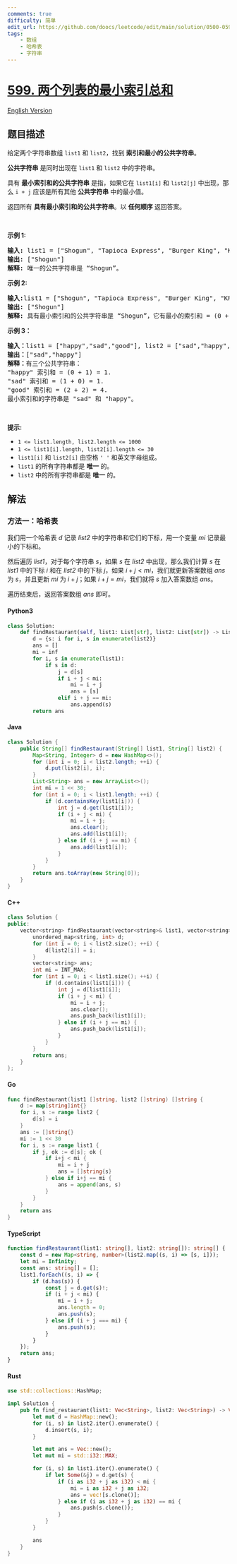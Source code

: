 ```yaml
---
comments: true
difficulty: 简单
edit_url: https://github.com/doocs/leetcode/edit/main/solution/0500-0599/0599.Minimum%20Index%20Sum%20of%20Two%20Lists/README.md
tags:
    - 数组
    - 哈希表
    - 字符串
---
```


<!-- problem:start -->

# [599. 两个列表的最小索引总和](https://leetcode.cn/problems/minimum-index-sum-of-two-lists)

[English Version](/solution/0500-0599/0599.Minimum%20Index%20Sum%20of%20Two%20Lists/README_EN.md)

## 题目描述

<!-- description:start -->

<p>给定两个字符串数组&nbsp;<code>list1</code> 和 <code>list2</code>，找到 <strong>索引和最小的公共字符串</strong>。</p>

<p><strong>公共字符串</strong>&nbsp;是同时出现在&nbsp;<code>list1</code> 和 <code>list2</code>&nbsp;中的字符串。</p>

<p>具有 <strong>最小索引和的公共字符串</strong> 是指，如果它在 <code>list1[i]</code> 和 <code>list2[j]</code> 中出现，那么 <code>i + j</code> 应该是所有其他 <strong>公共字符串</strong> 中的最小值。</p>

<p>返回所有 <strong>具有最小索引和的公共字符串</strong>。以 <strong>任何顺序</strong> 返回答案。</p>

<p>&nbsp;</p>

<p><strong>示例 1:</strong></p>

<pre>
<strong>输入: </strong>list1 = ["Shogun", "Tapioca Express", "Burger King", "KFC"]，list2 = ["Piatti", "The Grill at Torrey Pines", "Hungry Hunter Steakhouse", "Shogun"]
<strong>输出:</strong> ["Shogun"]
<strong>解释:</strong> 唯一的公共字符串是 “Shogun”。
</pre>

<p><strong>示例 2:</strong></p>

<pre>
<strong>输入:</strong>list1 = ["Shogun", "Tapioca Express", "Burger King", "KFC"]，list2 = ["KFC", "Shogun", "Burger King"]
<strong>输出:</strong> ["Shogun"]
<strong>解释:</strong> 具有最小索引和的公共字符串是 “Shogun”，它有最小的索引和 = (0 + 1) = 1。
</pre>

<p><strong>示例 3：</strong></p>

<pre>
<strong>输入：</strong>list1 = ["happy","sad","good"], list2 = ["sad","happy","good"]
<b>输出：</b>["sad","happy"]
<b>解释：</b>有三个公共字符串：
"happy" 索引和 = (0 + 1) = 1.
"sad" 索引和 = (1 + 0) = 1.
"good" 索引和 = (2 + 2) = 4.
最小索引和的字符串是 "sad" 和 "happy"。</pre>

<p>&nbsp;</p>

<p><strong>提示:</strong></p>

<ul>
	<li><code>1 &lt;= list1.length, list2.length &lt;= 1000</code></li>
	<li><code>1 &lt;= list1[i].length, list2[i].length &lt;= 30</code>&nbsp;</li>
	<li><code>list1[i]</code> 和 <code>list2[i]</code> 由空格<meta charset="UTF-8" />&nbsp;<code>' '</code>&nbsp;和英文字母组成。</li>
	<li><code>list1</code> 的所有字符串都是 <strong>唯一</strong> 的。</li>
	<li><code>list2</code> 中的所有字符串都是 <strong>唯一</strong> 的。</li>
</ul>

<!-- description:end -->

## 解法

<!-- solution:start -->

### 方法一：哈希表

我们用一个哈希表 $\textit{d}$ 记录 $\textit{list2}$ 中的字符串和它们的下标，用一个变量 $\textit{mi}$ 记录最小的下标和。

然后遍历 $\textit{list1}$，对于每个字符串 $\textit{s}$，如果 $\textit{s}$ 在 $\textit{list2}$ 中出现，那么我们计算 $\textit{s}$ 在 $\textit{list1}$ 中的下标 $\textit{i}$ 和在 $\textit{list2}$ 中的下标 $\textit{j}$，如果 $\textit{i} + \textit{j} < \textit{mi}$，我们就更新答案数组 $\textit{ans}$ 为 $\textit{s}$，并且更新 $\textit{mi}$ 为 $\textit{i} + \textit{j}$；如果 $\textit{i} + \textit{j} = \textit{mi}$，我们就将 $\textit{s}$ 加入答案数组 $\textit{ans}$。

遍历结束后，返回答案数组 $\textit{ans}$ 即可。

<!-- tabs:start -->

#### Python3

```python
class Solution:
    def findRestaurant(self, list1: List[str], list2: List[str]) -> List[str]:
        d = {s: i for i, s in enumerate(list2)}
        ans = []
        mi = inf
        for i, s in enumerate(list1):
            if s in d:
                j = d[s]
                if i + j < mi:
                    mi = i + j
                    ans = [s]
                elif i + j == mi:
                    ans.append(s)
        return ans
```

#### Java

```java
class Solution {
    public String[] findRestaurant(String[] list1, String[] list2) {
        Map<String, Integer> d = new HashMap<>();
        for (int i = 0; i < list2.length; ++i) {
            d.put(list2[i], i);
        }
        List<String> ans = new ArrayList<>();
        int mi = 1 << 30;
        for (int i = 0; i < list1.length; ++i) {
            if (d.containsKey(list1[i])) {
                int j = d.get(list1[i]);
                if (i + j < mi) {
                    mi = i + j;
                    ans.clear();
                    ans.add(list1[i]);
                } else if (i + j == mi) {
                    ans.add(list1[i]);
                }
            }
        }
        return ans.toArray(new String[0]);
    }
}
```

#### C++

```cpp
class Solution {
public:
    vector<string> findRestaurant(vector<string>& list1, vector<string>& list2) {
        unordered_map<string, int> d;
        for (int i = 0; i < list2.size(); ++i) {
            d[list2[i]] = i;
        }
        vector<string> ans;
        int mi = INT_MAX;
        for (int i = 0; i < list1.size(); ++i) {
            if (d.contains(list1[i])) {
                int j = d[list1[i]];
                if (i + j < mi) {
                    mi = i + j;
                    ans.clear();
                    ans.push_back(list1[i]);
                } else if (i + j == mi) {
                    ans.push_back(list1[i]);
                }
            }
        }
        return ans;
    }
};
```

#### Go

```go
func findRestaurant(list1 []string, list2 []string) []string {
	d := map[string]int{}
	for i, s := range list2 {
		d[s] = i
	}
	ans := []string{}
	mi := 1 << 30
	for i, s := range list1 {
		if j, ok := d[s]; ok {
			if i+j < mi {
				mi = i + j
				ans = []string{s}
			} else if i+j == mi {
				ans = append(ans, s)
			}
		}
	}
	return ans
}
```

#### TypeScript

```ts
function findRestaurant(list1: string[], list2: string[]): string[] {
    const d = new Map<string, number>(list2.map((s, i) => [s, i]));
    let mi = Infinity;
    const ans: string[] = [];
    list1.forEach((s, i) => {
        if (d.has(s)) {
            const j = d.get(s)!;
            if (i + j < mi) {
                mi = i + j;
                ans.length = 0;
                ans.push(s);
            } else if (i + j === mi) {
                ans.push(s);
            }
        }
    });
    return ans;
}
```

#### Rust

```rust
use std::collections::HashMap;

impl Solution {
    pub fn find_restaurant(list1: Vec<String>, list2: Vec<String>) -> Vec<String> {
        let mut d = HashMap::new();
        for (i, s) in list2.iter().enumerate() {
            d.insert(s, i);
        }

        let mut ans = Vec::new();
        let mut mi = std::i32::MAX;

        for (i, s) in list1.iter().enumerate() {
            if let Some(&j) = d.get(s) {
                if (i as i32 + j as i32) < mi {
                    mi = i as i32 + j as i32;
                    ans = vec![s.clone()];
                } else if (i as i32 + j as i32) == mi {
                    ans.push(s.clone());
                }
            }
        }

        ans
    }
}
```

<!-- tabs:end -->

<!-- solution:end -->

<!-- problem:end -->
